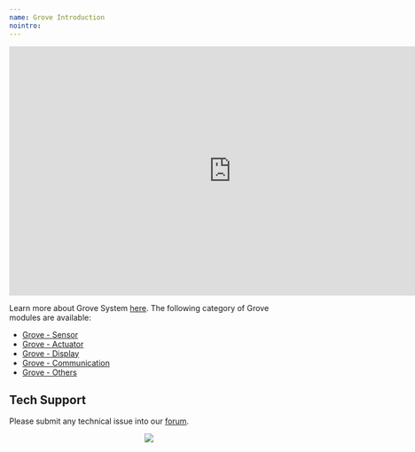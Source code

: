 ```yaml
---
name: Grove Introduction
nointro:
---
```


<iframe width="800" height="450" src="https://www.youtube.com/embed/1Rc_OiebDPo" frameborder="0" allow="accelerometer; autoplay; encrypted-media; gyroscope; picture-in-picture" allowfullscreen></iframe>


Learn more about Grove System [here](/Grove_System/). The following category of Grove modules are available:

- [Grove - Sensor](http://wiki.seeedstudio.com/Sensor/)
- [Grove - Actuator](http://wiki.seeedstudio.com/Actuator/)
- [Grove - Display](http://wiki.seeedstudio.com/Display/)
- [Grove - Communication](http://wiki.seeedstudio.com/Communication/)
- [Grove - Others](http://wiki.seeedstudio.com/Others/)




## Tech Support
Please submit any technical issue into our [forum](http://forum.seeedstudio.com/). <br /><p style="text-align:center"><a href="https://www.seeedstudio.com/act-4.html?utm_source=wiki&utm_medium=wikibanner&utm_campaign=newproducts" target="_blank"><img src="https://files.seeedstudio.com/wiki/Wiki_Banner/new_product.jpg" /></a></p>